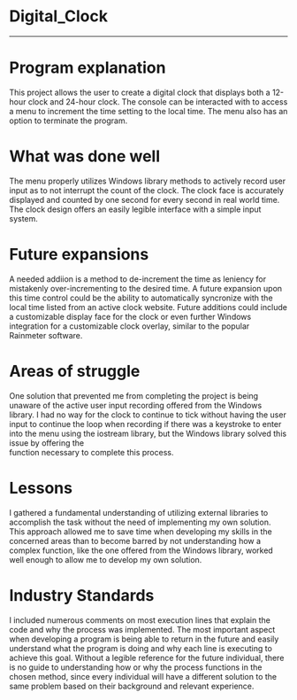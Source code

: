 # Digital_Clock
-----------------------
# Program explanation
This project allows the user to create a digital clock that displays both a 
12-hour clock and 24-hour clock. The console can be interacted with to access 
a menu to increment the time setting to the local time. The menu also has an 
option to terminate the program.

# What was done well
The menu properly utilizes Windows library methods to actively record user input 
as to not interrupt the count of the clock. The clock face is accurately displayed 
and counted by one second for every second in real world time. The clock design 
offers an easily legible interface with a simple input system.

# Future expansions
A needed addiion is a method to de-increment the time as leniency for mistakenly 
over-incrementing to the desired time. A future expansion upon this time control 
could be the ability to automatically syncronize with the local time listed from 
an active clock website. Future additions could include a customizable display 
face for the clock or even further Windows integration for a customizable clock 
overlay, similar to the popular Rainmeter software.

# Areas of struggle
One solution that prevented me from completing the project is being unaware of 
the active user input recording offered from the Windows library. I had no way 
for the clock to continue to tick without having the user input to continue the 
loop when recording if there was a keystroke to enter into the menu using the 
iostream library, but the Windows library solved this issue by offering the  
function necessary to complete this process.

# Lessons
I gathered a fundamental understanding of utilizing external libraries to accomplish 
the task without the need of implementing my own solution. This approach allowed me 
to save time when developing my skills in the concerned areas than to become barred 
by not understanding how a complex function, like the one offered from the Windows 
library, worked well enough to allow me to develop my own solution.

# Industry Standards
I included numerous comments on most execution lines that explain the code 
and why the process was implemented. The most important aspect when developing 
a program is being able to return in the future and easily understand what 
the program is doing and why each line is executing to achieve this goal.
Without a legible reference for the future individual, there is no guide 
to understanding how or why the process functions in the chosen method, 
since every individual will have a different solution to the same problem
based on their background and relevant experience.
